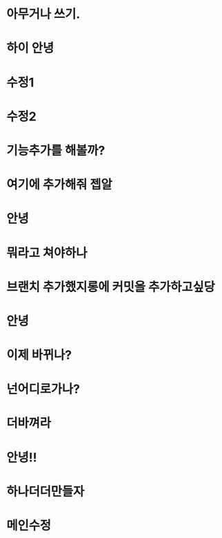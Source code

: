 # 아무거나 쓰기.
# 하이 안녕
# 수정1
# 수정2
# 기능추가를 해볼까?
# 여기에 추가해줘 젭알
# 안녕
# 뭐라고 쳐야하나
# 브랜치 추가했지롱에 커밋을 추가하고싶당
# 안녕
# 이제 바뀌나?
# 넌어디로가나?
# 더바껴라
# 안녕!!
# 하나더더만들자
# 메인수정

